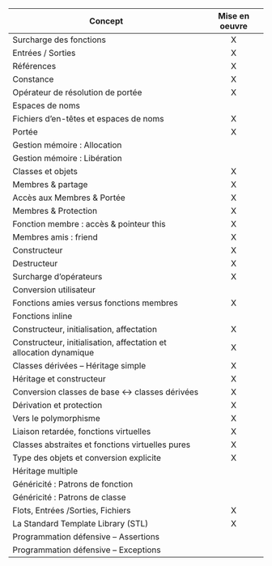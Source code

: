 
| Concept        | Mise en oeuvre           |
| ------------- |:-------------:|
| Surcharge des fonctions |X|
| Entrées / Sorties |X|
| Références |X|
| Constance |X|
| Opérateur de résolution de portée |X|
| Espaces de noms ||
| Fichiers d’en-têtes et espaces de noms |X|
| Portée |X|
| Gestion mémoire : Allocation ||
| Gestion mémoire : Libération ||
| Classes et objets |X|
| Membres & partage |X|
| Accès aux Membres & Portée |X|
| Membres & Protection |X|
| Fonction membre : accès & pointeur this |X|
| Membres amis : friend |X|
| Constructeur | X |
| Destructeur |X|
| Surcharge d’opérateurs |X|
| Conversion utilisateur ||
| Fonctions amies versus fonctions membres |X|
| Fonctions inline ||
| Constructeur, initialisation, affectation |X|
| Constructeur, initialisation, affectation et allocation dynamique |X|
| Classes dérivées – Héritage simple |X|
| Héritage et constructeur |X|
| Conversion classes de base <-> classes dérivées |X|
| Dérivation et protection |X|
| Vers le polymorphisme |X|
| Liaison retardée, fonctions virtuelles |X|
| Classes abstraites et fonctions virtuelles pures |X|
| Type des objets et conversion explicite |X|
| Héritage multiple ||
| Généricité : Patrons de fonction ||
| Généricité : Patrons de classe ||
| Flots, Entrées /Sorties, Fichiers |X|
| La Standard Template Library (STL) |X|
| Programmation défensive – Assertions ||
| Programmation défensive – Exceptions ||
